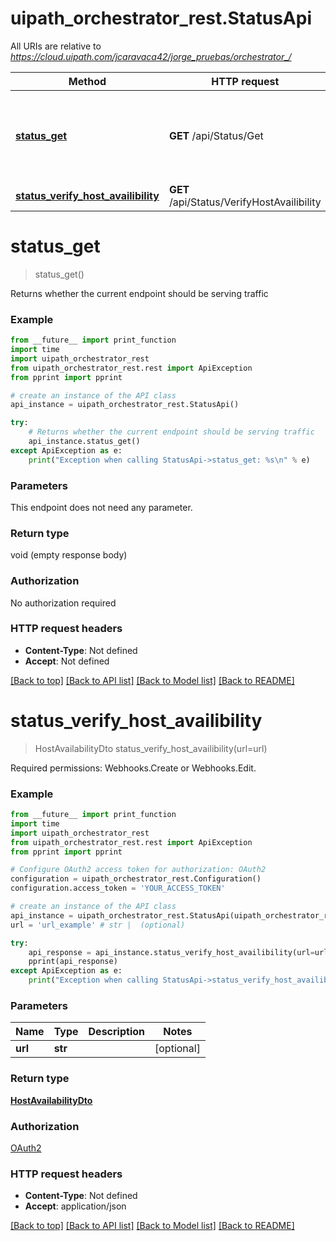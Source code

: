 # uipath_orchestrator_rest.StatusApi

All URIs are relative to *https://cloud.uipath.com/jcaravaca42/jorge_pruebas/orchestrator_/*

Method | HTTP request | Description
------------- | ------------- | -------------
[**status_get**](StatusApi.md#status_get) | **GET** /api/Status/Get | Returns whether the current endpoint should be serving traffic
[**status_verify_host_availibility**](StatusApi.md#status_verify_host_availibility) | **GET** /api/Status/VerifyHostAvailibility | 


# **status_get**
> status_get()

Returns whether the current endpoint should be serving traffic

### Example
```python
from __future__ import print_function
import time
import uipath_orchestrator_rest
from uipath_orchestrator_rest.rest import ApiException
from pprint import pprint

# create an instance of the API class
api_instance = uipath_orchestrator_rest.StatusApi()

try:
    # Returns whether the current endpoint should be serving traffic
    api_instance.status_get()
except ApiException as e:
    print("Exception when calling StatusApi->status_get: %s\n" % e)
```

### Parameters
This endpoint does not need any parameter.

### Return type

void (empty response body)

### Authorization

No authorization required

### HTTP request headers

 - **Content-Type**: Not defined
 - **Accept**: Not defined

[[Back to top]](#) [[Back to API list]](../README.md#documentation-for-api-endpoints) [[Back to Model list]](../README.md#documentation-for-models) [[Back to README]](../README.md)

# **status_verify_host_availibility**
> HostAvailabilityDto status_verify_host_availibility(url=url)



Required permissions: Webhooks.Create or Webhooks.Edit.

### Example
```python
from __future__ import print_function
import time
import uipath_orchestrator_rest
from uipath_orchestrator_rest.rest import ApiException
from pprint import pprint

# Configure OAuth2 access token for authorization: OAuth2
configuration = uipath_orchestrator_rest.Configuration()
configuration.access_token = 'YOUR_ACCESS_TOKEN'

# create an instance of the API class
api_instance = uipath_orchestrator_rest.StatusApi(uipath_orchestrator_rest.ApiClient(configuration))
url = 'url_example' # str |  (optional)

try:
    api_response = api_instance.status_verify_host_availibility(url=url)
    pprint(api_response)
except ApiException as e:
    print("Exception when calling StatusApi->status_verify_host_availibility: %s\n" % e)
```

### Parameters

Name | Type | Description  | Notes
------------- | ------------- | ------------- | -------------
 **url** | **str**|  | [optional] 

### Return type

[**HostAvailabilityDto**](HostAvailabilityDto.md)

### Authorization

[OAuth2](../README.md#OAuth2)

### HTTP request headers

 - **Content-Type**: Not defined
 - **Accept**: application/json

[[Back to top]](#) [[Back to API list]](../README.md#documentation-for-api-endpoints) [[Back to Model list]](../README.md#documentation-for-models) [[Back to README]](../README.md)

